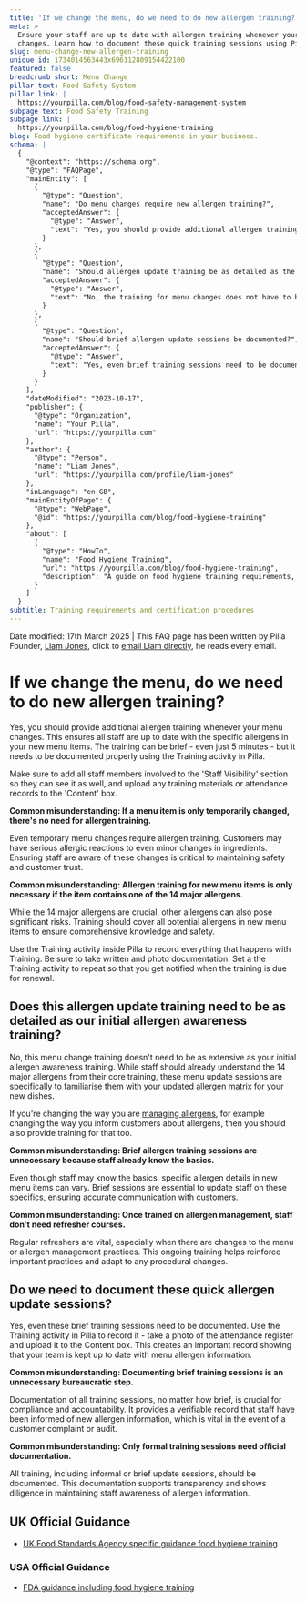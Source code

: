 ```yaml
---
title: 'If we change the menu, do we need to do new allergen training?'
meta: >
  Ensure your staff are up to date with allergen training whenever your menu
  changes. Learn how to document these quick training sessions using Pilla.
slug: menu-change-new-allergen-training
unique id: 1734014563443x696112809154422100
featured: false
breadcrumb short: Menu Change
pillar text: Food Safety System
pillar link: |
  https://yourpilla.com/blog/food-safety-management-system
subpage text: Food Safety Training
subpage link: |
  https://yourpilla.com/blog/food-hygiene-training
blog: Food hygiene certificate requirements in your business.
schema: |
  {
    "@context": "https://schema.org",
    "@type": "FAQPage",
    "mainEntity": [
      {
        "@type": "Question",
        "name": "Do menu changes require new allergen training?",
        "acceptedAnswer": {
          "@type": "Answer",
          "text": "Yes, you should provide additional allergen training whenever your menu changes to ensure that all staff are aware of the allergens present in the new items. The training can be brief—just 5 minutes is sufficient—but it must be properly documented. Ensure that all relevant staff members are informed and that training records, along with any supporting materials, are securely archived."
        }
      },
      {
        "@type": "Question",
        "name": "Should allergen update training be as detailed as the initial allergen awareness training?",
        "acceptedAnswer": {
          "@type": "Answer",
          "text": "No, the training for menu changes does not have to be as extensive as the initial allergen awareness training. Since staff already have a basic understanding of the major allergens, these update sessions are intended specifically to familiarise them with the details of your new allergen matrix. If there are any changes in how allergens are managed or communicated, additional training should be provided."
        }
      },
      {
        "@type": "Question",
        "name": "Should brief allergen update sessions be documented?",
        "acceptedAnswer": {
          "@type": "Answer",
          "text": "Yes, even brief training sessions need to be documented. Record the session using your training management system by capturing attendance details and any supporting evidence. This documentation provides a verifiable record that staff are updated on the new allergen information and supports compliance requirements. Click to learn more about food hygiene training requirements."
        }
      }
    ],
    "dateModified": "2023-10-17",
    "publisher": {
      "@type": "Organization",
      "name": "Your Pilla",
      "url": "https://yourpilla.com"
    },
    "author": {
      "@type": "Person",
      "name": "Liam Jones",
      "url": "https://yourpilla.com/profile/liam-jones"
    },
    "inLanguage": "en-GB",
    "mainEntityOfPage": {
      "@type": "WebPage",
      "@id": "https://yourpilla.com/blog/food-hygiene-training"
    },
    "about": [
      {
        "@type": "HowTo",
        "name": "Food Hygiene Training",
        "url": "https://yourpilla.com/blog/food-hygiene-training",
        "description": "A guide on food hygiene training requirements, including what certification levels are needed for different roles in a food business."
      }
    ]
  }
subtitle: Training requirements and certification procedures
---
```


Date modified: 17th March 2025 | This FAQ page has been written by Pilla Founder, [Liam Jones](https://yourpilla.com/profile/liam-jones), click to [email Liam directly](https://mailto:liam@yourpilla.com), he reads every email.

# If we change the menu, do we need to do new allergen training?

Yes, you should provide additional allergen training whenever your menu changes. This ensures all staff are up to date with the specific allergens in your new menu items. The training can be brief - even just 5 minutes - but it needs to be documented properly using the Training activity in Pilla.

Make sure to add all staff members involved to the 'Staff Visibility' section so they can see it as well, and upload any training materials or attendance records to the 'Content' box.

**Common misunderstanding: If a menu item is only temporarily changed, there's no need for allergen training.**

Even temporary menu changes require allergen training. Customers may have serious allergic reactions to even minor changes in ingredients. Ensuring staff are aware of these changes is critical to maintaining safety and customer trust.

**Common misunderstanding: Allergen training for new menu items is only necessary if the item contains one of the 14 major allergens.**

While the 14 major allergens are crucial, other allergens can also pose significant risks. Training should cover all potential allergens in new menu items to ensure comprehensive knowledge and safety.

Use the Training activity inside Pilla to record everything that happens with Training. Be sure to take written and photo documentation. Set a the Training activity to repeat so that you get notified when the training is due for renewal.

## Does this allergen update training need to be as detailed as our initial allergen awareness training?

No, this menu change training doesn't need to be as extensive as your initial allergen awareness training. While staff should already understand the 14 major allergens from their core training, these menu update sessions are specifically to familiarise them with your updated [allergen matrix](https://yourpilla.com/blog/14-major-allergens) for your new dishes.

If you're changing the way you are [managing allergens](https://yourpilla.com/blog/allergen-management), for example changing the way you inform customers about allergens, then you should also provide training for that too.

**Common misunderstanding: Brief allergen training sessions are unnecessary because staff already know the basics.**

Even though staff may know the basics, specific allergen details in new menu items can vary. Brief sessions are essential to update staff on these specifics, ensuring accurate communication with customers.

**Common misunderstanding: Once trained on allergen management, staff don't need refresher courses.**

Regular refreshers are vital, especially when there are changes to the menu or allergen management practices. This ongoing training helps reinforce important practices and adapt to any procedural changes.

## Do we need to document these quick allergen update sessions?

Yes, even these brief training sessions need to be documented. Use the Training activity in Pilla to record it - take a photo of the attendance register and upload it to the Content box. This creates an important record showing that your team is kept up to date with menu allergen information.

**Common misunderstanding: Documenting brief training sessions is an unnecessary bureaucratic step.**

Documentation of all training sessions, no matter how brief, is crucial for compliance and accountability. It provides a verifiable record that staff have been informed of new allergen information, which is vital in the event of a customer complaint or audit.

**Common misunderstanding: Only formal training sessions need official documentation.**

All training, including informal or brief update sessions, should be documented. This documentation supports transparency and shows diligence in maintaining staff awareness of allergen information.

## UK Official Guidance

-   [UK Food Standards Agency specific guidance food hygiene training](https://www.food.gov.uk/business-guidance/food-hygiene-for-your-business?utm_source=chatgpt.com)
    

### USA Official Guidance

-   [FDA guidance including food hygiene training](https://www.fda.gov/food/retail-food-protection/retail-food-industryregulatory-assistance-training)
